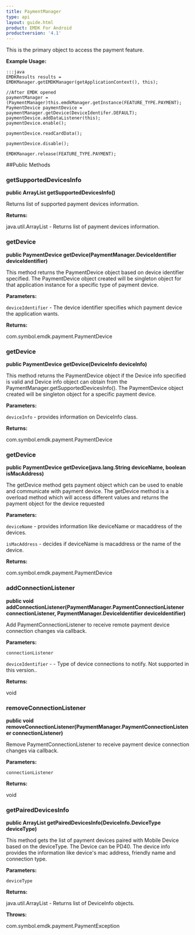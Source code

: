 ```yaml
---
title: PaymentManager
type: api
layout: guide.html
product: EMDK For Android
productversion: '4.1'
---
```



This is the primary object to access the payment feature.
 
 

**Example Usage:**
	
	:::java
	EMDKResults results = EMDKManager.getEMDKManager(getApplicationContext(), this);
	
	//After EMDK opened
	paymentManager = (PaymentManager)this.emdkManager.getInstance(FEATURE_TYPE.PAYMENT);
	PaymentDevice paymentDevice = paymentManager.getDevice(DeviceIdentifer.DEFAULT);
	paymentDevice.addDataListener(this);
	paymentDevice.enable();
	
	paymentDevice.readCardData();
	
	paymentDevice.disable();
	
	EMDKManager.release(FEATURE_TYPE.PAYMENT);
	
	
	


##Public Methods

### getSupportedDevicesInfo

**public ArrayList getSupportedDevicesInfo()**

Returns list of supported payment devices information.

**Returns:**

java.util.ArrayList - Returns list of payment devices information.

### getDevice

**public PaymentDevice getDevice(PaymentManager.DeviceIdentifier deviceIdentifier)**

This method returns the PaymentDevice object based on device identifier specified. 
 The PaymentDevice object created will be singleton object for that application instance for a specific type of payment device.

**Parameters:**

`deviceIdentifier` - The device identifier specifies which payment device the application wants.

**Returns:**

com.symbol.emdk.payment.PaymentDevice

### getDevice

**public PaymentDevice getDevice(DeviceInfo deviceInfo)**

This method returns the PaymentDevice object if the Device info specified is valid
 and Device info object can obtain from the PaymentManager.getSupportedDevicesInfo(). 
 The PaymentDevice object created will be singleton object for a specific payment device.

**Parameters:**

`deviceInfo` - provides information on DeviceInfo class.

**Returns:**

com.symbol.emdk.payment.PaymentDevice

### getDevice

**public PaymentDevice getDevice(java.lang.String deviceName, boolean isMacAddress)**

The getDevice method gets payment object which can be used to enable and communicate with payment device. 
 The getDevice method is a overload method which will access different values and returns the payment object 
 for the device requested

**Parameters:**

`deviceName` - provides information like deviceName or macaddress of the devices.

`isMacAddress` - decides if deviceName is macaddress or the name of the device.

**Returns:**

com.symbol.emdk.payment.PaymentDevice

### addConnectionListener

**public void addConnectionListener(PaymentManager.PaymentConnectionListener connectionListener, PaymentManager.DeviceIdentifier deviceIdentifier)**

Add PaymentConnectionListener to receive remote payment device connection changes via
 callback.

**Parameters:**

`connectionListener`

`deviceIdentifier` - - Type of device connections to notify. Not supported in this version..

**Returns:**

void

### removeConnectionListener

**public void removeConnectionListener(PaymentManager.PaymentConnectionListener connectionListener)**

Remove PaymentConnectionListener to receive payment device connection changes
 via callback.

**Parameters:**

`connectionListener`

**Returns:**

void

### getPairedDevicesInfo

**public ArrayList getPairedDevicesInfo(DeviceInfo.DeviceType deviceType)**

This method gets the list of payment devices paired with Mobile Device based on the deviceType. 
 The Device can be PD40. The device info provides the information like device's mac address,
 friendly name and connection type.

**Parameters:**

`deviceType`

**Returns:**

java.util.ArrayList - Returns list of DeviceInfo objects.

**Throws:**

com.symbol.emdk.payment.PaymentException














